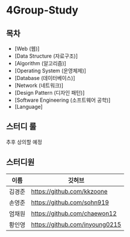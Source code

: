 # 4Group-Study
## 목차

- [Web (웹)]
- [Data Structure (자료구조)]
- [Algorithm (알고리즘)]
- [Operating System (운영체제)]
- [Database (데이터베이스)]
- [Network (네트워크)]
- [Design Pattern (디자인 패턴)]
- [Software Engineering (소프트웨어 공학)]
- [Language]

## 스터디 룰
추후 상의할 예정 

## 스터디원
| 이름 | 깃허브 |
| --- | --- |
| 김경준 | https://github.com/kkzoone |
| 손영준 | https://github.com/sohn919 |
| 엄채원 | https://github.com/chaewon12 |
| 황인영 | https://github.com/inyoung0215 |
